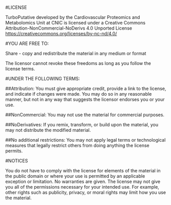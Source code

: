 #LICENSE

TurboPutative developed by the Cardiovascular Proteomics and Metabolomics Unit at CNIC is licensed under a Creative Commons Attribution-NonCommercial-NoDerivs 4.0 Unported License https://creativecommons.org/licenses/by-nc-nd/4.0/

#YOU ARE FREE TO:

Share - copy and redistribute the material in any medium or format

The licensor cannot revoke these freedoms as long as you follow the license terms.

#UNDER THE FOLLOWING TERMS:

##Attribution: You must give appropriate credit, provide a link to the license, and indicate if changes were made. You may do so in any reasonable manner, but not in any way that suggests the licensor endorses you or your use.

##NonCommercial: You may not use the material for commercial purposes.

##NoDerivatives: If you remix, transform, or build upon the material, you may not distribute the modified material.

##No additional restrictions: You may not apply legal terms or technological measures that legally restrict others from doing anything the license permits.

#NOTICES

You do not have to comply with the license for elements of the material in the public domain or where your use is permitted by an applicable exception or limitation. No warranties are given. The license may not give you all of the permissions necessary for your intended use. For example, other rights such as publicity, privacy, or moral rights may limit how you use the material.

